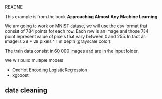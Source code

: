 README

This example is from the book **Approaching Almost Any Machine Learning**

We are going to work on MNIST datase, we will use the csv format that consist of 784 points for each row. Each row is an image and those 784 point represent value of pixels that vary between 0 and 255. In fact an image is 28 * 28 pixels * 1 in depth (grayscale color).

The train data consist in 60 000 images and are in the input folder.

We will build multiple models
- OneHot Encoding LogisticRegression
- xgboost

## data cleaning
